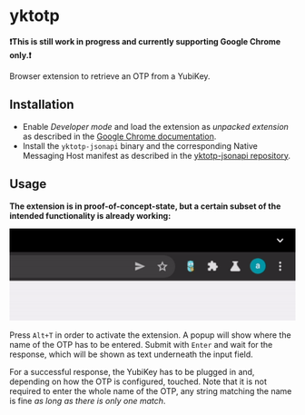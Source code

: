 # yktotp

**❗This is still work in progress and currently supporting Google Chrome only.❗**

Browser extension to retrieve an OTP from a YubiKey.

## Installation

- Enable *Developer mode* and load the extension as *unpacked extension* as described in the
  [Google Chrome documentation](https://developer.chrome.com/docs/extensions/mv3/getstarted/#unpacked).
- Install the `yktotp-jsonapi` binary and the corresponding Native Messaging Host manifest
  as described in the [yktotp-jsonapi repository](https://github.com/nilsalex/yktotp-jsonapi#readme).

## Usage

**The extension is in proof-of-concept-state, but a certain subset of the intended functionality
is already working:**

![Alt Text](media/demo.gif)

Press `Alt+T` in order to activate the extension. A popup will show where the name of the OTP
has to be entered. Submit with `Enter` and wait for the response, which will be shown as text
underneath the input field.

For a successful response, the YubiKey has to be plugged in and, depending on how the OTP is configured,
touched. Note that it is not required to enter the whole name of the OTP, any string matching the name is
fine *as long as there is only one match*.

